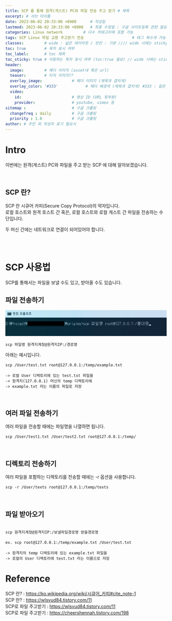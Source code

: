 ```yaml
---
title: SCP 를 통해 원격(게스트) PC와 파일 전송 주고 받기 # 제목
excerpt: # 서브 타이틀
date: 2023-06-02 20:33:00 +0900      # 작성일
lastmod: 2023-06-02 20:33:00 +0900   # 최종 수정일 : 구글 사이트등록 관련 필요
categories: Linux network         # 다수 카테고리에 포함 가능
tags: SCP Linux 파일 교환 주고받기 전송                     # 태그 복수개 가능
classes:         # wide : 넓은 레이아웃 / 빈칸 : 기본 //// wide 시에는 sticky toc 불가
toc: true        # 목차 표시 여부
toc_label:       # toc 제목
toc_sticky: true # 이동하는 목차 표시 여부 (toc:true 필요) // wide 시에는 sticky toc 불가
header: 
  image:         # 헤더 이미지 (asset내 혹은 url)
  teaser:        # 티저 이미지??
  overlay_image:             # 헤더 이미지 (제목과 겹치게)
  overlay_color: '#333'            # 헤더 배경색 (제목과 겹치게) #333 : 짙은 회색
  video:
    id:                      # 영상 ID (URL 뒷부분)
    provider:                # youtube, vimeo 등
sitemap :                    # 구글 크롤링
  changefreq : daily         # 구글 크롤링
  priority : 1.0             # 구글 크롤링
author: # 주인 외 작성자 표기 필요시
---
```

<!--postNo: 20230602_002-->

# Intro  

이번에는 원격(게스트) PC와 파일을 주고 받는 SCP 에 대해 알아보겠습니다.  

<br>

## SCP 란?  

SCP 란 시큐어 카피(Secure Copy Protocol)의 약자입니다.  
로컬 호스트와 원격 호스트 간 혹은, 로컬 호스트와 로컬 게스트 간 파일을 전송하는 수단입니다.  

두 머신 간에는 네트워크로 연결이 되어있어야 합니다.  


<br>
<br>

# SCP 사용법

SCP를 통해서는 파일을 보낼 수도 있고, 받아올 수도 있습니다.  

## 파일 전송하기

![](/assets/images/20230602_002_001.png)

```terminal
scp 파일명 원격지계정@원격지IP:/경로명
```

아래는 예시입니다.  

```terminal
scp /User/test.txt root@127.0.0.1:/temp/example.txt

-> 로컬 User 디렉토리에 있는 test.txt 파일을
-> 원격지(127.0.0.1) 머신의 temp 디렉토리에
-> example.txt 라는 이름의 파일로 저장
```

<br>

## 여러 파일 전송하기

여러 파일을 전송할 때에는 파일명을 나열하면 됩니다.

```terminal
scp /User/test1.txt /User/test2.txt root@127.0.0.1:/temp/
```

<br>

## 디렉토리 전송하기

여러 파일을 포함하는 디렉토리를 전송할 때에는 -r 옵션을 사용합니다.  

```terminal
scp -r /User/texts root@127.0.0.1:/temp/texts
```

<br>

## 파일 받아오기

```terminal

scp 원격지계정@원격지IP:/보낼파일경로명 받을경로명

ex. scp root@127.0.0.1:/temp/example.txt /User/test.txt

-> 원격지의 temp 디렉토리에 있는 example.txt 파일을
-> 로컬의 User 디렉토리에 test.txt 라는 이름으로 저장

```

# Reference  

SCP 란? : https://ko.wikipedia.org/wiki/시큐어_카피#cite_note-1  
SCP 란? : https://wlsvud84.tistory.com/11  
SCP로 파일 주고받기 : https://wlsvud84.tistory.com/11  
SCP로 파일 주고받기 : https://cheershennah.tistory.com/198  

